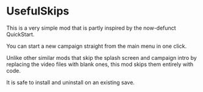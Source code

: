 # UsefulSkips
This is a very simple mod that is partly inspired by the now-defunct QuickStart.

You can start a new campaign straight from the main menu in one click.

Unlike other similar mods that skip the splash screen and campaign intro by replacing the video files with blank ones, this mod skips them entirely with code.

It is safe to install and uninstall on an existing save.
